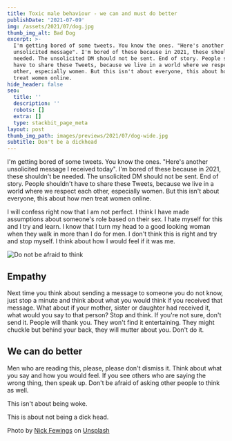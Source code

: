 ```yaml
---
title: Toxic male behaviour - we can and must do better
publishDate: '2021-07-09'
img: /assets/2021/07/dog.jpg
thumb_img_alt: Bad Dog
excerpt: >-
  I'm getting bored of some tweets. You know the ones. "Here's another
  unsolicited message". I'm bored of these because in 2021, these shouldn't be
  needed. The unsolicited DM should not be sent. End of story. People shouldn't
  have to share these Tweets, because we live in a world where we respect each
  other, especially women. But this isn't about everyone, this about how men
  treat women online.
hide_header: false
seo:
  title: ''
  description: ''
  robots: []
  extra: []
  type: stackbit_page_meta
layout: post
thumb_img_path: images/previews/2021/07/dog-wide.jpg
subtitle: Don't be a dickhead
---
```

I'm getting bored of some tweets. You know the ones. "Here's another unsolicited message I received today". I'm bored of these because in 2021, these shouldn't be needed. The unsolicited DM should not be sent. End of story. People shouldn't have to share these Tweets, because we live in a world where we respect each other, especially women. But this isn't about everyone, this about how men treat women online.

I will confess right now that I am not perfect. I think I have made assumptions about someone's role based on their sex. I hate myself for this and I try and learn. I know that I turn my head to a good looking woman when they walk in more than I do for men. I don't think this is right and try and stop myself. l think about how I would feel if it was me.

![Do not be afraid to think](/assets/2021/07/do-not-be-scared-to-think.jpg)

## Empathy

Next time you think about sending a message to someone you do not know, just stop a minute and think about what you would think if you received that message. What about if your mother, sister or daughter had received it, what would you say to that person? Stop and think. If you're not sure, don't send it. People will thank you. They won't find it entertaining. They might chuckle but behind your back, they will mutter about you. Don't do it.

## We can do better

Men who are reading this, please, please don't dismiss it. Think about what you say and how you would feel. If you see others who are saying the wrong thing, then speak up. Don't be afraid of asking other people to think as well. 

This isn't about being woke.

This is about not being a dick head.



Photo by [Nick Fewings](https://unsplash.com/@jannerboy62) on [Unsplash](https://unsplash.com) 
